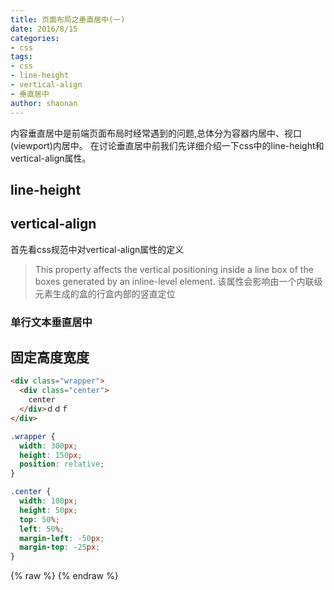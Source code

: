 ```yaml
---
title: 页面布局之垂直居中(一)
date: 2016/8/15
categories: 
- css
tags:
- css
- line-height
- vertical-align
- 垂直居中
author: shaonan
---
```

内容垂直居中是前端页面布局时经常遇到的问题,总体分为容器内居中、视口(viewport)内居中。
在讨论垂直居中前我们先详细介绍一下css中的line-height和vertical-align属性。
## line-height

## vertical-align
首先看css规范中对vertical-align属性的定义
> This property affects the vertical positioning inside a line box of the boxes generated by an inline-level element.
该属性会影响由一个内联级元素生成的盒的行盒内部的竖直定位


<!-- more -->
### 单行文本垂直居中
## 固定高度宽度
``` html
<div class="wrapper">
  <div class="center">
    center
  </div>ｄｄｆ
</div>

```
``` css
.wrapper {
  width: 300px;
  height: 150px;
  position: relative;
}

.center {
  width: 100px;
  height: 50px;
  top: 50%;
  left: 50%;
  margin-left: -50px;
  margin-top: -25px;
}

```
{% raw %}
{% endraw %}